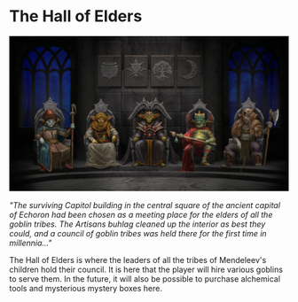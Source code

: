 # The Hall of Elders
![](images/hall.2x.png)

*"The surviving Capitol building in the central square of the ancient capital of Echoron had been chosen as a meeting place for the elders of all the goblin tribes. The Artisans buhlag cleaned up the interior as best they could, and a council of goblin tribes was held there for the first time in millennia..."*

The Hall of Elders is where the leaders of all the tribes of Mendeleev's children hold their council. It is here that the player will hire various goblins to serve them. In the future, it will also be possible to purchase alchemical tools and mysterious mystery boxes here.